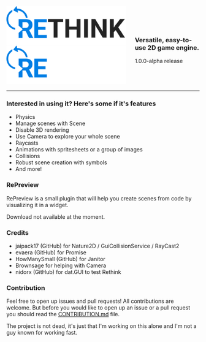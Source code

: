 <div style="display: flex; align-items: center; justify-content: space-between;">
  <div style="float: left;">
    <img widht=400 height=100 src="./assets/short_dark.png#gh-light-mode-only">
    <img widht=400 height=100 src="./assets/short_light.png#gh-dark-mode-only">
  </div>
  <div style="float: right;">
    <h3><strong>Versatile, easy-to-use 2D game engine</strong>.</h3>
    1.0.0-alpha release
  </div>
</div>

<hr>

<h3>Interested in using it? Here's some if it's features</h3>

- Physics
- Manage scenes with Scene
- Disable 3D rendering
- Use Camera to explore your whole scene
- Raycasts
- Animations with spritesheets or a group of images
- Collisions
- Robust scene creation with symbols
- And more!

<h3>RePreview</h3>

RePreview is a small plugin that will help you create scenes from code by visualizing it in a widget.

Download not available at the moment.

<h3>Credits</h3>

- jaipack17 (GitHub) for Nature2D / GuiCollisionService / RayCast2
- evaera (GitHub) for Promise
- HowManySmall (GitHub) for Janitor
- Brownsage for helping with Camera
- nidorx (GitHub) for dat.GUI to test Rethink

<h3>Contribution</h3>

Feel free to open up issues and pull requests! All contributions are welcome.
But before you would like to open up an issue or a pull request you should read the [CONTRIBUTION.md](https://github.com/jammees/Rethink-Game-Engine-2D/blob/main/CONTRIBUTION.md) file.

The project is not dead, it's just that I'm working on this alone and I'm not a guy known for working fast.
